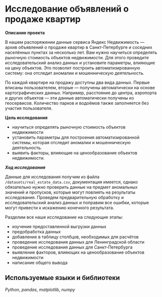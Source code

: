 # Исследование объявлений о продаже квартир

**Описание проекта**

В нашем распоряжении данные сервиса Яндекс Недвижимость — архив объявлений о продаже квартир в Санкт-Петербурге и соседних населённых пунктах за несколько лет. Вам нужно научиться определять рыночную стоимость объектов недвижимости. Для этого проведите исследовательский анализ данных и установите параметры, влияющие на цену объектов. Это позволит построить автоматизированную систему: она отследит аномалии и мошенническую деятельность. 

По каждой квартире на продажу доступны два вида данных. Первые вписаны пользователем, вторые — получены автоматически на основе картографических данных. Например, расстояние до центра, аэропорта и других объектов — эти данные автоматически получены из геосервисов. Количество парков и водоёмов также заполняется без участия пользователя.

**Цель исследования**
- научиться определять рыночную стоимость объектов недвижимости
- установить параметры для построения автоматизированной системы, которая отследит аномалии и мошенническую деятельность.
- выявить факторы, влияющие на ценообразование объектов недвижимости.

***Ход исследования***

Данные для исследования получим из файла `/datasets/real_estate_data.csv`, документация имеется, однако обязательно нужно проверить данные на предмет аномальных значений и пропусков, которые могут повлиять на результаты исследования.
Проведем предварительную обработку и исследовательский анализ данных и поправим все ошибки, которые могут привести к искажению конечного результата.

Разделим все наше исследование на следующие этапы:

- изучение предоставленной выгрузки данных
- предобработка данных
- добавление в таблицу столбцов, необходимых для расчётов
- проведение исследования данных для Ленинградской области
- проведение исследования данных для Санкт-Петербурга
- выявление факторов, влияющих на ценообразование объектов недвижимости
- написание общего вывода
  
## Используемые языки и библиотеки
*Python*, *pandas*, *matplotlib*, *numpy*

